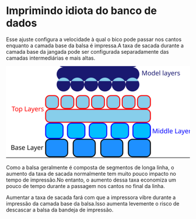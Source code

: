 Imprimindo idiota do banco de dados
====
Esse ajuste configura a velocidade à qual o bico pode passar nos cantos enquanto a camada base da balsa é impressa.A taxa de sacada durante a camada base da jangada pode ser configurada separadamente das camadas intermediárias e mais altas.

![Onde está a camada base na balsa](../images/raft_dimensions_simplified.svg)

Como a balsa geralmente é composta de segmentos de longa linha, o aumento da taxa de sacada normalmente tem muito pouco impacto no tempo de impressão.No entanto, o aumento dessa taxa economiza um pouco de tempo durante a passagem nos cantos no final da linha.

Aumentar a taxa de sacada fará com que a impressora vibre durante a impressão da camada base da balsa.Isso aumenta levemente o risco de descascar a balsa da bandeja de impressão.